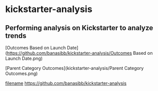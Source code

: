 # kickstarter-analysis
Performing analysis on Kickstarter to analyze trends
---
[Outcomes Based on Launch Date](https://github.com/banasibb/kickstarter-analysis/Outcomes Based on Launch Date.png)

[Parent Category Outcomes](kickstarter-analysis/Parent Category Outcomes.png)


[filename](path/to/filename.xlxs)
https://github.com/banasibb/kickstarter-analysis
